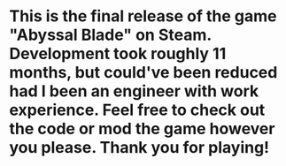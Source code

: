 # This is the final release of the game "Abyssal Blade" on Steam. Development took roughly 11 months, but could've been reduced had I been an engineer with work experience. Feel free to check out the code or mod the game however you please. Thank you for playing!
